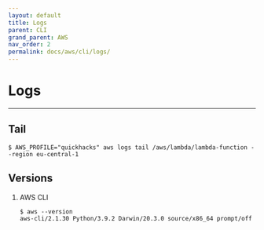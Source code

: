 ```yaml
---
layout: default
title: Logs
parent: CLI
grand_parent: AWS
nav_order: 2
permalink: docs/aws/cli/logs/
---
```


# Logs

---

## Tail

```console
$ AWS_PROFILE="quickhacks" aws logs tail /aws/lambda/lambda-function --region eu-central-1
```

## Versions

1. AWS CLI

   ```console
   $ aws --version
   aws-cli/2.1.30 Python/3.9.2 Darwin/20.3.0 source/x86_64 prompt/off
   ```
